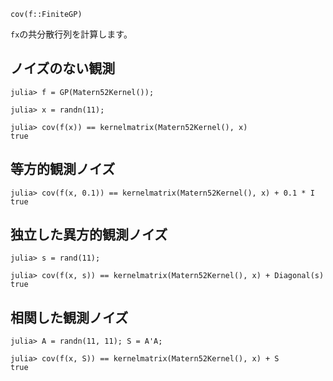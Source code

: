 ```
cov(f::FiniteGP)
```

`fx`の共分散行列を計算します。

## ノイズのない観測

```jldoctest cov_finitegp
julia> f = GP(Matern52Kernel());

julia> x = randn(11);

julia> cov(f(x)) == kernelmatrix(Matern52Kernel(), x)
true
```

## 等方的観測ノイズ

```jldoctest cov_finitegp
julia> cov(f(x, 0.1)) == kernelmatrix(Matern52Kernel(), x) + 0.1 * I
true
```

## 独立した異方的観測ノイズ

```jldoctest cov_finitegp
julia> s = rand(11);

julia> cov(f(x, s)) == kernelmatrix(Matern52Kernel(), x) + Diagonal(s)
true
```

## 相関した観測ノイズ

```jldoctest cov_finitegp
julia> A = randn(11, 11); S = A'A;

julia> cov(f(x, S)) == kernelmatrix(Matern52Kernel(), x) + S
true
```
